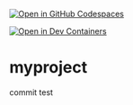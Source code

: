 [![Open in GitHub Codespaces](https://github.com/codespaces/badge.svg)](https://dadadadev-reimagined-halibut-rrxr56x6p625rw4.github.dev/)

[![Open in Dev Containers](https://img.shields.io/static/v1?label=Dev%20Containers&message=Open&color=blue&logo=visualstudiocode)](https://vscode.dev/redirect?url=vscode://ms-vscode-remote.remote-containers/cloneInVolume?url=https://github.com/dadadadev/devcon-sandbox-haskell)

# myproject

commit test